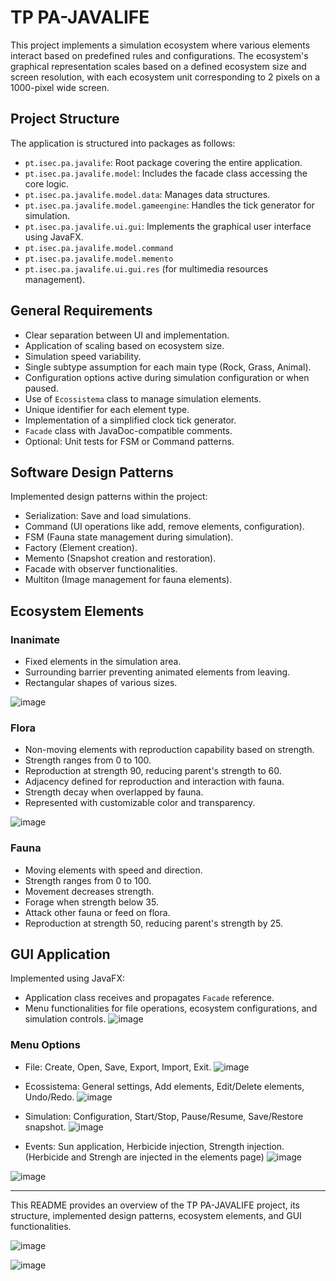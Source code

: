 # TP PA-JAVALIFE

This project implements a simulation ecosystem where various elements interact based on predefined rules and configurations. The ecosystem's graphical representation scales based on a defined ecosystem size and screen resolution, with each ecosystem unit corresponding to 2 pixels on a 1000-pixel wide screen.

## Project Structure

The application is structured into packages as follows:

- `pt.isec.pa.javalife`: Root package covering the entire application.
- `pt.isec.pa.javalife.model`: Includes the facade class accessing the core logic.
- `pt.isec.pa.javalife.model.data`: Manages data structures.
- `pt.isec.pa.javalife.model.gameengine`: Handles the tick generator for simulation.
- `pt.isec.pa.javalife.ui.gui`: Implements the graphical user interface using JavaFX.
- `pt.isec.pa.javalife.model.command`
- `pt.isec.pa.javalife.model.memento`
- `pt.isec.pa.javalife.ui.gui.res` (for multimedia resources management).

## General Requirements

- Clear separation between UI and implementation.
- Application of scaling based on ecosystem size.
- Simulation speed variability.
- Single subtype assumption for each main type (Rock, Grass, Animal).
- Configuration options active during simulation configuration or when paused.
- Use of `Ecossistema` class to manage simulation elements.
- Unique identifier for each element type.
- Implementation of a simplified clock tick generator.
- `Facade` class with JavaDoc-compatible comments.
- Optional: Unit tests for FSM or Command patterns.

## Software Design Patterns

Implemented design patterns within the project:

- Serialization: Save and load simulations.
- Command (UI operations like add, remove elements, configuration).
- FSM (Fauna state management during simulation).
- Factory (Element creation).
- Memento (Snapshot creation and restoration).
- Facade with observer functionalities.
- Multiton (Image management for fauna elements).

## Ecosystem Elements

### Inanimate

- Fixed elements in the simulation area.
- Surrounding barrier preventing animated elements from leaving.
- Rectangular shapes of various sizes.

![image](https://github.com/inclyner/TP-javalive/assets/84443911/11abe9a4-02cc-461b-be35-08688d4220e3)

### Flora

- Non-moving elements with reproduction capability based on strength.
- Strength ranges from 0 to 100.
- Reproduction at strength 90, reducing parent's strength to 60.
- Adjacency defined for reproduction and interaction with fauna.
- Strength decay when overlapped by fauna.
- Represented with customizable color and transparency.

![image](https://github.com/inclyner/TP-javalive/assets/84443911/2d6d10b4-d02a-43e9-a6e4-8df76ec3ae14)

### Fauna

- Moving elements with speed and direction.
- Strength ranges from 0 to 100.
- Movement decreases strength.
- Forage when strength below 35.
- Attack other fauna or feed on flora.
- Reproduction at strength 50, reducing parent's strength by 25.

## GUI Application

Implemented using JavaFX:

- Application class receives and propagates `Facade` reference.
- Menu functionalities for file operations, ecosystem configurations, and simulation controls.
![image](https://github.com/inclyner/TP-javalive/assets/84443911/4cc5c2b5-aeca-4366-b3d3-d4267b9d6da7)

### Menu Options

- File: Create, Open, Save, Export, Import, Exit.
![image](https://github.com/inclyner/TP-javalive/assets/84443911/96299677-d831-4825-96dc-64b8f38cb7a2)
- Ecossistema: General settings, Add elements, Edit/Delete elements, Undo/Redo.
![image](https://github.com/inclyner/TP-javalive/assets/84443911/e8142742-de53-4176-871a-a4282add5919)

- Simulation: Configuration, Start/Stop, Pause/Resume, Save/Restore snapshot.
![image](https://github.com/inclyner/TP-javalive/assets/84443911/af2d5b27-2d1a-4b2d-94d9-a74d6d327a01)
- Events: Sun application, Herbicide injection, Strength injection.(Herbicide and Strengh are injected in the elements page)
![image](https://github.com/inclyner/TP-javalive/assets/84443911/79947831-7ad2-4e2e-9396-46833d623e9b)

![image](https://github.com/inclyner/TP-javalive/assets/84443911/e8142742-de53-4176-871a-a4282add5919)







---

This README provides an overview of the TP PA-JAVALIFE project, its structure, implemented design patterns, ecosystem elements, and GUI functionalities.













![image](https://github.com/inclyner/TP-javalive/assets/84443911/d752b2ac-fb0f-400d-99f3-f0020bc1c23a)





![image](https://github.com/inclyner/TP-javalive/assets/84443911/644c5ded-5288-466d-841e-4cf112a1bbb8)




